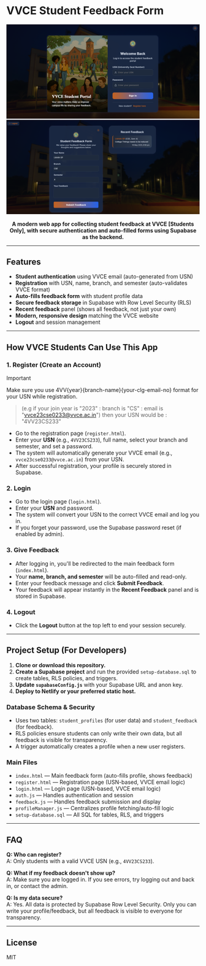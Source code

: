 # VVCE Student Feedback Form

<img src="./demo-login.png">
<img src="./demo-layout.png">

<p align="center"><strong>A modern web app for collecting student feedback at VVCE [Students Only], with secure authentication and auto-filled forms using Supabase as the backend.</strong></p>

---

## Features
- **Student authentication** using VVCE email (auto-generated from USN)
- **Registration** with USN, name, branch, and semester (auto-validates VVCE format)
- **Auto-fills feedback form** with student profile data
- **Secure feedback storage** in Supabase with Row Level Security (RLS)
- **Recent feedback** panel (shows all feedback, not just your own)
- **Modern, responsive design** matching the VVCE website
- **Logout** and session management

---

## How VVCE Students Can Use This App

### 1. Register (Create an Account)
> [!IMPORTANT] 
> Make sure you use 4VV{year}{branch-name}{your-clg-email-no} format for your USN while registration.

> (e.g if your join year is "2023" : branch is "CS" : email is "vvce23cse0233@vvce.ac.in") then your USN would be : "4VV23CS233"
- Go to the registration page (`register.html`).
- Enter your **USN** (e.g., `4VV23CS233`), full name, select your branch and semester, and set a password.
- The system will automatically generate your VVCE email (e.g., `vvce23cse0233@vvce.ac.in`) from your USN.
- After successful registration, your profile is securely stored in Supabase.

### 2. Login
- Go to the login page (`login.html`).
- Enter your **USN** and password.
- The system will convert your USN to the correct VVCE email and log you in.
- If you forget your password, use the Supabase password reset (if enabled by admin).

### 3. Give Feedback
- After logging in, you'll be redirected to the main feedback form (`index.html`).
- Your **name, branch, and semester** will be auto-filled and read-only.
- Enter your feedback message and click **Submit Feedback**.
- Your feedback will appear instantly in the **Recent Feedback** panel and is stored in Supabase.

### 4. Logout
- Click the **Logout** button at the top left to end your session securely.

---

## Project Setup (For Developers)

1. **Clone or download this repository.**
2. **Create a Supabase project** and run the provided `setup-database.sql` to create tables, RLS policies, and triggers.
3. **Update `supabaseConfig.js`** with your Supabase URL and anon key.
4. **Deploy to Netlify or your preferred static host.**

### Database Schema & Security
- Uses two tables: `student_profiles` (for user data) and `student_feedback` (for feedback).
- RLS policies ensure students can only write their own data, but all feedback is visible for transparency.
- A trigger automatically creates a profile when a new user registers.

### Main Files
- `index.html` — Main feedback form (auto-fills profile, shows feedback)
- `register.html` — Registration page (USN-based, VVCE email logic)
- `login.html` — Login page (USN-based, VVCE email logic)
- `auth.js` — Handles authentication and session
- `feedback.js` — Handles feedback submission and display
- `profileManager.js` — Centralizes profile fetching/auto-fill logic
- `setup-database.sql` — All SQL for tables, RLS, and triggers

---

## FAQ

**Q: Who can register?**  
A: Only students with a valid VVCE USN (e.g., `4VV23CS233`).

**Q: What if my feedback doesn't show up?**  
A: Make sure you are logged in. If you see errors, try logging out and back in, or contact the admin.

**Q: Is my data secure?**  
A: Yes. All data is protected by Supabase Row Level Security. Only you can write your profile/feedback, but all feedback is visible to everyone for transparency.

---

## License
MIT
